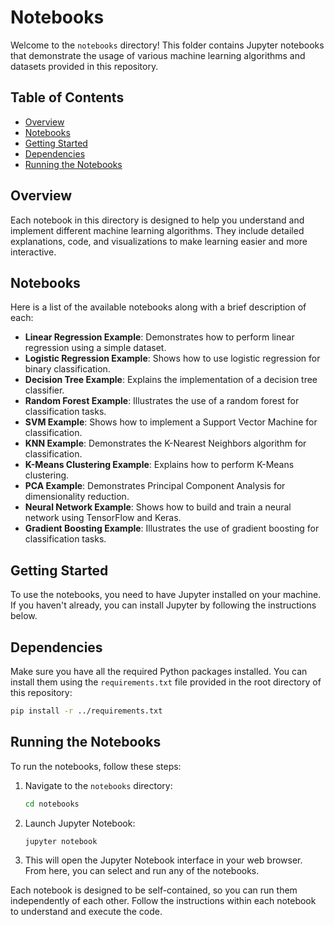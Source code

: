 
# Notebooks

Welcome to the `notebooks` directory! This folder contains Jupyter notebooks that demonstrate the usage of various machine learning algorithms and datasets provided in this repository.

## Table of Contents
- [Overview](#overview)
- [Notebooks](#notebooks)
- [Getting Started](#getting-started)
- [Dependencies](#dependencies)
- [Running the Notebooks](#running-the-notebooks)

## Overview

Each notebook in this directory is designed to help you understand and implement different machine learning algorithms. They include detailed explanations, code, and visualizations to make learning easier and more interactive.

## Notebooks

Here is a list of the available notebooks along with a brief description of each:

- **Linear Regression Example**: Demonstrates how to perform linear regression using a simple dataset.
- **Logistic Regression Example**: Shows how to use logistic regression for binary classification.
- **Decision Tree Example**: Explains the implementation of a decision tree classifier.
- **Random Forest Example**: Illustrates the use of a random forest for classification tasks.
- **SVM Example**: Shows how to implement a Support Vector Machine for classification.
- **KNN Example**: Demonstrates the K-Nearest Neighbors algorithm for classification.
- **K-Means Clustering Example**: Explains how to perform K-Means clustering.
- **PCA Example**: Demonstrates Principal Component Analysis for dimensionality reduction.
- **Neural Network Example**: Shows how to build and train a neural network using TensorFlow and Keras.
- **Gradient Boosting Example**: Illustrates the use of gradient boosting for classification tasks.

## Getting Started

To use the notebooks, you need to have Jupyter installed on your machine. If you haven't already, you can install Jupyter by following the instructions below.

## Dependencies

Make sure you have all the required Python packages installed. You can install them using the `requirements.txt` file provided in the root directory of this repository:

```bash
pip install -r ../requirements.txt
```

## Running the Notebooks

To run the notebooks, follow these steps:

1. Navigate to the `notebooks` directory:

    ```bash
    cd notebooks
    ```

2. Launch Jupyter Notebook:

    ```bash
    jupyter notebook
    ```

3. This will open the Jupyter Notebook interface in your web browser. From here, you can select and run any of the notebooks.

Each notebook is designed to be self-contained, so you can run them independently of each other. Follow the instructions within each notebook to understand and execute the code.

